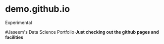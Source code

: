 # demo.github.io
Experimental

#Jaseem's Data Science Portfolio
**Just checking out the github pages and facilities**
